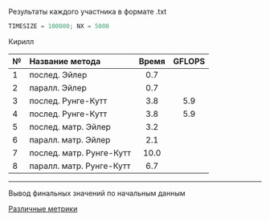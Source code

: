 Результаты каждого участника в формате .txt

```c
TIMESIZE = 100000; NX = 5000
```
Кирилл

 № |        Название метода         | Время  |GFLOPS|
---|:-------------------------------|:------:|:----:|
 1 |        послед. Эйлер           |0.7     |      |
 2 |        паралл. Эйлер           |0.7     |      |
 3 |      послед. Рунге-Кутт        |3.8     |5.9   |
 4 |      послед. Рунге-Кутт        |3.8     |5.9   |
 5 |      послед. матр. Эйлер       |3.2     |      |
 6 |      паралл. матр. Эйлер       |2.1     |      |
 7 |     послед. матр. Рунге-Кутт   |10.0    |      |
 8 |     паралл. матр. Рунге-Кутт   |6.7     |      |

___

Вывод финальных значений по начальным данным

[Различные метрики](https://habrahabr.ru/post/101338/)